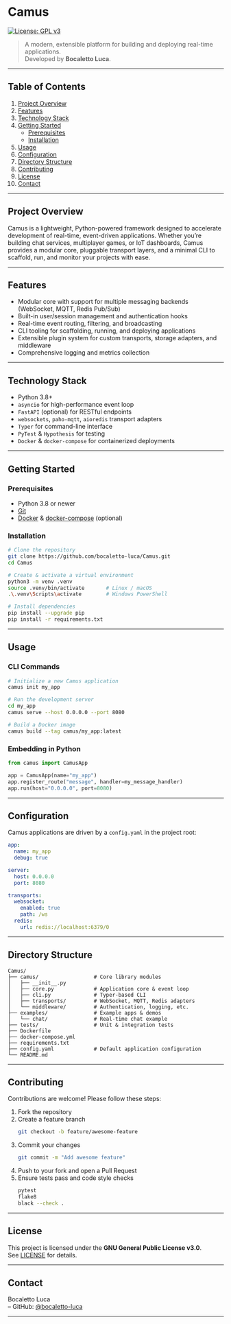 # Camus

[![License: GPL v3](https://img.shields.io/badge/License-GPLv3-blue.svg)](https://www.gnu.org/licenses/gpl-3.0.en.html)

> A modern, extensible platform for building and deploying real-time applications.  
> Developed by **Bocaletto Luca**.

---

## Table of Contents

1. [Project Overview](#project-overview)  
2. [Features](#features)  
3. [Technology Stack](#technology-stack)  
4. [Getting Started](#getting-started)  
   - [Prerequisites](#prerequisites)  
   - [Installation](#installation)  
5. [Usage](#usage)  
6. [Configuration](#configuration)  
7. [Directory Structure](#directory-structure)  
8. [Contributing](#contributing)  
9. [License](#license)  
10. [Contact](#contact)  

---

## Project Overview

Camus is a lightweight, Python-powered framework designed to accelerate development of real-time, event-driven applications. Whether you’re building chat services, multiplayer games, or IoT dashboards, Camus provides a modular core, pluggable transport layers, and a minimal CLI to scaffold, run, and monitor your projects with ease.

---

## Features

- Modular core with support for multiple messaging backends (WebSocket, MQTT, Redis Pub/Sub)  
- Built-in user/session management and authentication hooks  
- Real-time event routing, filtering, and broadcasting  
- CLI tooling for scaffolding, running, and deploying applications  
- Extensible plugin system for custom transports, storage adapters, and middleware  
- Comprehensive logging and metrics collection  

---

## Technology Stack

- Python 3.8+  
- `asyncio` for high-performance event loop  
- `FastAPI` (optional) for RESTful endpoints  
- `websockets`, `paho-mqtt`, `aioredis` transport adapters  
- `Typer` for command-line interface  
- `PyTest` & `Hypothesis` for testing  
- `Docker` & `docker-compose` for containerized deployments  

---

## Getting Started

### Prerequisites

- Python 3.8 or newer  
- [Git](https://git-scm.com/)  
- [Docker](https://www.docker.com/) & [docker-compose](https://docs.docker.com/compose/) (optional)  

### Installation

```bash
# Clone the repository
git clone https://github.com/bocaletto-luca/Camus.git
cd Camus

# Create & activate a virtual environment
python3 -m venv .venv
source .venv/bin/activate       # Linux / macOS
.\.venv\Scripts\activate        # Windows PowerShell

# Install dependencies
pip install --upgrade pip
pip install -r requirements.txt
```

---

## Usage

### CLI Commands

```bash
# Initialize a new Camus application
camus init my_app

# Run the development server
cd my_app
camus serve --host 0.0.0.0 --port 8080

# Build a Docker image
camus build --tag camus/my_app:latest
```

### Embedding in Python

```python
from camus import CamusApp

app = CamusApp(name="my_app")
app.register_route("message", handler=my_message_handler)
app.run(host="0.0.0.0", port=8080)
```

---

## Configuration

Camus applications are driven by a `config.yaml` in the project root:

```yaml
app:
  name: my_app
  debug: true

server:
  host: 0.0.0.0
  port: 8080

transports:
  websocket:
    enabled: true
    path: /ws
  redis:
    url: redis://localhost:6379/0
```

---

## Directory Structure

```
Camus/
├── camus/                  # Core library modules
│   ├── __init__.py
│   ├── core.py             # Application core & event loop
│   ├── cli.py              # Typer-based CLI
│   ├── transports/         # WebSocket, MQTT, Redis adapters
│   └── middleware/         # Authentication, logging, etc.
├── examples/               # Example apps & demos
│   └── chat/               # Real-time chat example
├── tests/                  # Unit & integration tests
├── Dockerfile
├── docker-compose.yml
├── requirements.txt
├── config.yaml             # Default application configuration
└── README.md
```

---

## Contributing

Contributions are welcome! Please follow these steps:

1. Fork the repository  
2. Create a feature branch  
   ```bash
   git checkout -b feature/awesome-feature
   ```  
3. Commit your changes  
   ```bash
   git commit -m "Add awesome feature"
   ```  
4. Push to your fork and open a Pull Request  
5. Ensure tests pass and code style checks  
   ```bash
   pytest
   flake8
   black --check .
   ```  

---

## License

This project is licensed under the **GNU General Public License v3.0**.  
See [LICENSE](LICENSE) for details.

---

## Contact

Bocaletto Luca  
– GitHub: [@bocaletto-luca](https://github.com/bocaletto-luca)  

---
